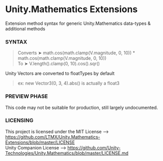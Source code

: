 # Unity.Mathematics Extensions
Extension method syntax for generic Unity.Mathematics data-types & additional methods

<h3>SYNTAX</h3>
<blockquote>Converts ➤ math.cos(math.clamp(V.magnitude, 0, 10)) * math.cos(math.clamp(V.magnitude, 0, 10))   
<br>To ➤ V.length().clamp(0, 10).cos().sqr()</blockquote>

Unity Vectors are converted to floatTypes by default
<blockquote> ex: new Vector3(0, 3, 4).abs() is actually a float3</blockquote>

<h3>PREVIEW PHASE</h3>
This code may not be suitable for production, still largely undocumented.

<h3>LICENSING</h3>

This project is licensed under the MIT License --> https://github.com/LTMX/Unity.Mathematics-Extensions/blob/master/LICENSE
<br>Unity Companion License --> https://github.com/Unity-Technologies/Unity.Mathematics/blob/master/LICENSE.md
